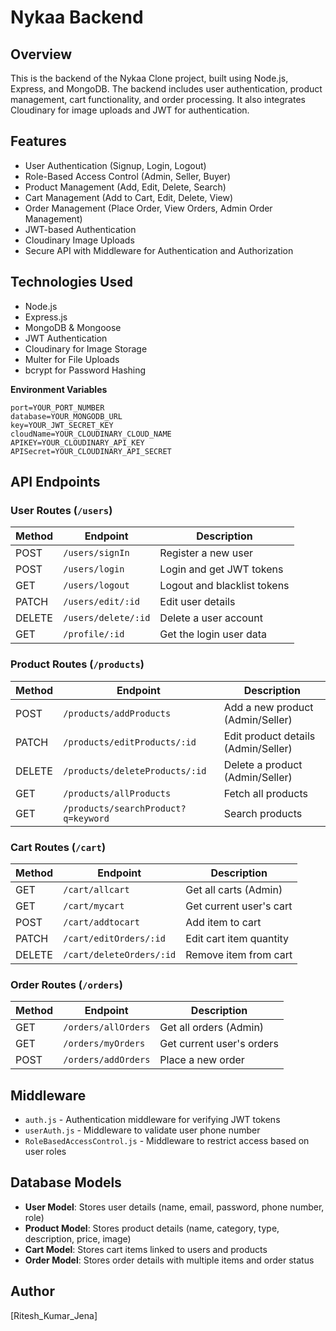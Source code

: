 # Nykaa Backend

## Overview
This is the backend of the Nykaa Clone project, built using Node.js, Express, and MongoDB. The backend includes user authentication, product management, cart functionality, and order processing. It also integrates Cloudinary for image uploads and JWT for authentication.

## Features
- User Authentication (Signup, Login, Logout)
- Role-Based Access Control (Admin, Seller, Buyer)
- Product Management (Add, Edit, Delete, Search)
- Cart Management (Add to Cart, Edit, Delete, View)
- Order Management (Place Order, View Orders, Admin Order Management)
- JWT-based Authentication
- Cloudinary Image Uploads
- Secure API with Middleware for Authentication and Authorization

## Technologies Used
- Node.js
- Express.js
- MongoDB & Mongoose
- JWT Authentication
- Cloudinary for Image Storage
- Multer for File Uploads
- bcrypt for Password Hashing

**Environment Variables**
   ```env
   port=YOUR_PORT_NUMBER
   database=YOUR_MONGODB_URL
   key=YOUR_JWT_SECRET_KEY
   cloudName=YOUR_CLOUDINARY_CLOUD_NAME
   APIKEY=YOUR_CLOUDINARY_API_KEY
   APISecret=YOUR_CLOUDINARY_API_SECRET
   ```

## API Endpoints
### User Routes (`/users`)
| Method | Endpoint | Description |
|--------|---------|-------------|
| POST | `/users/signIn` | Register a new user |
| POST | `/users/login` | Login and get JWT tokens |
| GET | `/users/logout` | Logout and blacklist tokens |
| PATCH | `/users/edit/:id` | Edit user details |
| DELETE | `/users/delete/:id` | Delete a user account |
| GET | `/profile/:id` | Get the login user data |

### Product Routes (`/products`)
| Method | Endpoint | Description |
|--------|---------|-------------|
| POST | `/products/addProducts` | Add a new product (Admin/Seller) |
| PATCH | `/products/editProducts/:id` | Edit product details (Admin/Seller) |
| DELETE | `/products/deleteProducts/:id` | Delete a product (Admin/Seller) |
| GET | `/products/allProducts` | Fetch all products |
| GET | `/products/searchProduct?q=keyword` | Search products |

### Cart Routes (`/cart`)
| Method | Endpoint | Description |
|--------|---------|-------------|
| GET | `/cart/allcart` | Get all carts (Admin) |
| GET | `/cart/mycart` | Get current user's cart |
| POST | `/cart/addtocart` | Add item to cart |
| PATCH | `/cart/editOrders/:id` | Edit cart item quantity |
| DELETE | `/cart/deleteOrders/:id` | Remove item from cart |

### Order Routes (`/orders`)
| Method | Endpoint | Description |
|--------|---------|-------------|
| GET | `/orders/allOrders` | Get all orders (Admin) |
| GET | `/orders/myOrders` | Get current user's orders |
| POST | `/orders/addOrders` | Place a new order |

## Middleware
- `auth.js` - Authentication middleware for verifying JWT tokens
- `userAuth.js` - Middleware to validate user phone number
- `RoleBasedAccessControl.js` - Middleware to restrict access based on user roles

## Database Models
- **User Model**: Stores user details (name, email, password, phone number, role)
- **Product Model**: Stores product details (name, category, type, description, price, image)
- **Cart Model**: Stores cart items linked to users and products
- **Order Model**: Stores order details with multiple items and order status


## Author
[Ritesh_Kumar_Jena]


